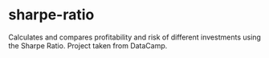 # sharpe-ratio
Calculates and compares profitability and risk of different investments using the Sharpe Ratio. Project taken from DataCamp.
